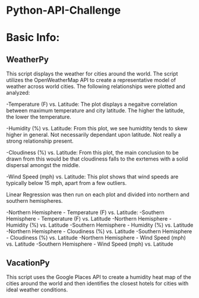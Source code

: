 # Python-API-Challenge

# Basic Info:

## WeatherPy

This script displays the weather for cities around the world. The script utilizes the OpenWeatherMap API to create a representative model of weather across world cities. The following relationships were plotted and analyzed:

-Temperature (F) vs. Latitude:
The plot displays a negaitve correlation between maximum temperature and city latitude. The higher the latitude, the lower the temperature. 

-Humidity (%) vs. Latitude:
From this plot, we see humidtity tends to skew higher in general. Not necessarily dependant upon latitude. Not really a strong relationship present.

-Cloudiness (%) vs. Latitude:
From this plot, the main conclusion to be drawn from this would be that cloudiness falls to the exrtemes with a solid dispersal amongst the middle. 

-Wind Speed (mph) vs. Latitude:
This plot shows that wind speeds are typically below 15 mph, apart from a few outliers.

Linear Regression was then run on each plot and divided into northern and southern hemispheres. 

-Northern Hemisphere - Temperature (F) vs. Latitude:
-Southern Hemisphere - Temperature (F) vs. Latitude 
-Northern Hemisphere - Humidity (%) vs. Latitude 
-Southern Hemisphere - Humidity (%) vs. Latitude 
-Northern Hemisphere - Cloudiness (%) vs. Latitude 
-Southern Hemisphere - Cloudiness (%) vs. Latitude 
-Northern Hemisphere - Wind Speed (mph) vs. Latitude 
-Southern Hemisphere - Wind Speed (mph) vs. Latitude

## VacationPy

This script uses the Google Places API to create a humidity heat map of the cities around the world and then identifies the closest hotels for cities with ideal weather conditions. 